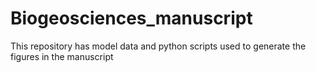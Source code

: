# Biogeosciences_manuscript
This repository has model data and python scripts used to generate the figures in the manuscript
